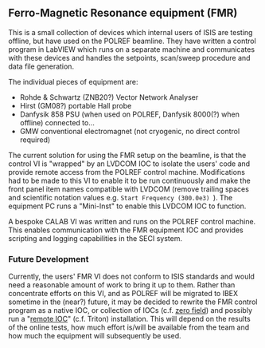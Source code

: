 ## Ferro-Magnetic Resonance equipment (FMR)

This is a small collection of devices which internal users of ISIS are testing offline, but have used on the POLREF beamline.  They have written a control program in LabVIEW which runs on a separate machine and communicates with these devices and handles the setpoints, scan/sweep procedure and data file generation.

The individual pieces of equipment are:

- Rohde & Schwartz (ZNB20?) Vector Network Analyser
- Hirst (GM08?) portable Hall probe
- Danfysik 858 PSU (when used on POLREF, Danfysik 8000(?) when offline) connected to...
- GMW conventional electromagnet (not cryogenic, no direct control required)

The current solution for using the FMR setup on the beamline, is that the control VI is "wrapped" by an LVDCOM IOC to isolate the users' code and provide remote access from the POLREF control machine.  Modifications had to be made to this VI to enable it to be run continuously and make the front panel item names compatible with LVDCOM (remove trailing spaces and scientific notation values e.g. `Start Frequency (300.0e3) `).  The equipment PC runs a "Mini-Inst" to enable this LVDCOM IOC to function.

A bespoke CALAB VI was written and runs on the POLREF control machine.  This enables communication with the FMR equipment IOC and provides scripting and logging capabilities in the SECI system.

### Future Development

Currently, the users' FMR VI does not conform to ISIS standards and would need a reasonable amount of work to bring it up to them.  Rather than concentrate efforts on this VI, and as POLREF will be migrated to IBEX sometime in the (near?) future, it may be decided to rewrite the FMR control program as a native IOC, or collection of IOCs (c.f. [zero field](https://github.com/ISISComputingGroup/ibex_developers_manual/wiki/Zero-field-controller)) and possibly run a "[remote IOC](https://github.com/ISISComputingGroup/ibex_developers_manual/wiki/Remote-IOCs)" (c.f. Triton) installation.  This will depend on the results of the online tests, how much effort is/will be available from the team and how much the equipment will subsequently be used.
